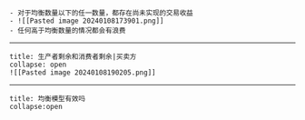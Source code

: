 ```ad-note
- 对于均衡数量以下的任一数量，都存在尚未实现的交易收益
- ![[Pasted image 20240108173901.png]]
- 任何高于均衡数量的情况都会有浪费
```
---
```ad-info
title: 生产者剩余和消费者剩余|买卖方
collapse: open
![[Pasted image 20240108190205.png]]

```
---
```ad-question
title: 均衡模型有效吗
collapse:open

```
